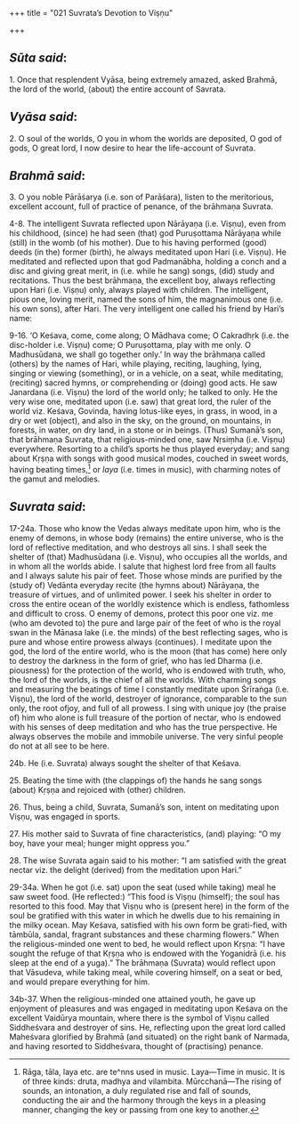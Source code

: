 +++
title = "021  Suvrata’s Devotion to Viṣṇu"

+++
 

## *Sūta said*:

1\. Once that resplendent Vyāsa, being extremely amazed, asked Brahmā, the lord of the world, (about) the entire account of Savrata.

## *Vyāsa said*:

2\. O soul of the worlds, O you in whom the worlds are deposited, O god of gods, O great lord, I now desire to hear the life-account of Suvrata.

## *Brahmā said*:

3\. O you noble Pārāśarya (i.e. son of Parāśara), listen to the meritorious, excellent account, full of practice of penance, of the brāhmaṇa Suvrata.

4-8. The intelligent Suvrata reflected upon Nārāyaṇa (i.e. Viṣṇu), even from his childhood, (since) he had seen (that) god Puruṣottama Nārāyaṇa while (still) in the womb (of his mother). Due to his having performed (good) deeds (in the) former (birth), he always meditated upon Hari (i.e. Viṣṇu). He meditated and reflected upon that god Padmanābha, holding a conch and a disc and giving great merit, in (i.e. while he sang) songs, (did) study and recitations. Thus the best brāhmaṇa, the excellent boy, always reflecting upon Hari (i.e. Viṣṇu) only, always played with children. The intelligent, pious one, loving merit, named the sons of him, the magnanimous one (i.e. his own sons), after Hari. The very intelligent one called his friend by Hari’s name:

9-16. ‘O Keśava, come, come along; O Mādhava come; O Cakradhṛk (i.e. the disc-holder i.e. Viṣṇu) come; O Puruṣottama, play with me only. O Madhusūdana, we shall go together only.’ In way the brāhmaṇa called (others) by the names of Hari, while playing, reciting, laughing, lying, singing or viewing (something), or in a vehicle, on a seat, while meditating, (reciting) sacred hymns, or comprehending or (doing) good acts. He saw Janardana (i.e. Viṣṇu) the lord of the world only; he talked to only. He the very wise one, meditated upon (i.e. saw) that great lord, the ruler of the world viz. Keśava, Govinda, having lotus-like eyes, in grass, in wood, in a dry or wet (object), and also in the sky, on the ground, on mountains, in forests, in water, on dry land, in a stone or in beings. (Thus) Sumanā’s son, that brāhmaṇa Suvrata, that religious-minded one, saw Nṛsiṃha (i.e. Viṣṇu) everywhere. Resorting to a child’s sports he thus played everyday; and sang about Kṛṣṇa with songs with good musical modes, couched in sweet words, having beating times,[^1] or *laya* (i.e. times in music), with charming notes of the gamut and melodies.

[^1]:  Rāga, tāla, laya etc. are te^nns used in music. Laya—Time in music. It is of three kinds: druta, madhya and vilambita. Mūrcchanā—The rising of sounds, an intonation, a duly regulated rise and fall of sounds, conducting the air and the harmony through the keys in a pleasing manner, changing the key or passing from one key to another.

## *Suvrata said*:

17-24a. Those who know the Vedas always meditate upon him, who is the enemy of demons, in whose body (remains) the entire universe, who is the lord of reflective meditation, and who destroys all sins. I shall seek the shelter of (that) Madhusūdana (i.e. Viṣṇu), who occupies all the worlds, and in whom all the worlds abide. I salute that highest lord free from all faults and I always salute his pair of feet. Those whose minds are purified by the (study of) Vedānta everyday recite (the hymns about) Nārāyaṇa, the treasure of virtues, and of unlimited power. I seek his shelter in order to cross the entire ocean of the worldly existence which is endless, fathomless and difficult to cross. O enemy of demons, protect this poor one viz. me (who am devoted to) the pure and large pair of the feet of who is the royal swan in the Mānasa lake (i.e. the minds) of the best reflecting sages, who is pure and whose entire prowess always (continues). I meditate upon the god, the lord of the entire world, who is the moon (that has come) here only to destroy the darkness in the form of grief, who has led Dharma (i.e. piousness) for the protection of the world, who is endowed with truth, who, the lord of the worlds, is the chief of all the worlds. With charming songs and measuring the beatings of time I constantly meditate upon Śrīraṅga (i.e. Viṣṇu), the lord of the world, destroyer of ignorance, comparable to the sun only, the root ofjoy, and full of all prowess. I sing with unique joy (the praise of) him who alone is full treasure of the portion of nectar, who is endowed with his senses of deep meditation and who has the true perspective. He always observes the mobile and immobile universe. The very sinful people do not at all see to be here.

24b. He (i.e. Suvrata) always sought the shelter of that Keśava.

25\. Beating the time with (the clappings of) the hands he sang songs (about) Kṛṣṇa and rejoiced with (other) children.

26\. Thus, being a child, Suvrata, Sumanā’s son, intent on meditating upon Viṣṇu, was engaged in sports.

27\. His mother said to Suvrata of fine characteristics, (and) playing: “O my boy, have your meal; hunger might oppress you.”

28\. The wise Suvrata again said to his mother: “I am satisfied with the great nectar viz. the delight (derived) from the meditation upon Hari.”

29-34a. When he got (i.e. sat) upon the seat (used while taking) meal he saw sweet food. (He reflected:) “This food is Viṣṇu (himself); the soul has resorted to this food. May that Viṣṇu who is (present here) in the form of the soul be gratified with this water in which he dwells due to his remaining in the milky ocean. May Keśava, satisfied with his own form be grati-fied, with tāmbūla, sandal, fragrant substances and these charming flowers.” When the religious-minded one went to bed, he would reflect upon Kṛṣṇa: “I have sought the refuge of that Kṛṣṇa who is endowed with the Yoganidrā (i.e. his sleep at the end of a yuga).” The brāhmaṇa (Suvrata) would reflect upon that Vāsudeva, while taking meal, while covering himself, on a seat or bed, and would prepare everything for him.

34b-37. When the religious-minded one attained youth, he gave up enjoyment of pleasures and was engaged in meditating upon Keśava on the excellent Vaidūrya mountain, where there is the symbol of Viṣṇu called Siddheśvara and destroyer of sins. He, reflecting upon the great lord called Maheśvara glorified by Brahmā (and situated) on the right bank of Narmada, and having resorted to Siddheśvara, thought of (practising) penance.



